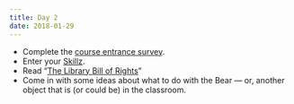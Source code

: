 ```yaml
---
title: Day 2
date: 2018-01-29
---
```


* Complete the [course entrance survey](https://goo.gl/forms/A6J4lgiUssZqN1Qg1).
* Enter your [Skillz](https://skillz.olin.build).
* Read  “[The Library Bill of Rights](http://www.ala.org/advocacy/intfreedom/librarybill)”
* Come in with some ideas about what to do with the Bear — or, another object that is (or could be) in the classroom.

